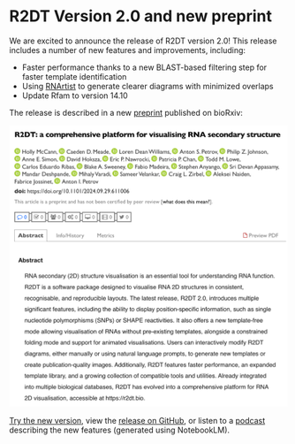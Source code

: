 # R2DT Version 2.0 and new preprint

We are excited to announce the release of R2DT version 2.0! This release includes a number of new features and improvements, including:

- Faster performance thanks to a new BLAST-based filtering step for faster template identification
- Using [RNArtist](https://github.com/fjossinet/RNArtist) to generate clearer diagrams with minimized overlaps
- Update Rfam to version 14.10

The release is described in a new [preprint](https://www.biorxiv.org/content/10.1101/2024.09.29.611006v1) published on bioRxiv:

![R2DT 2.0 preprint](../images/biorxiv-preprint-2024.png)

[Try the new version](https://r2dt.bio), view the [release on GitHub](https://github.com/r2dt-bio/R2DT/releases/tag/v2.0), or listen to a [podcast](https://drive.google.com/file/d/10RKmMGpfnDw_czylHLCqKzCVyHLovpot/view) describing the new features (generated using NotebookLM).
